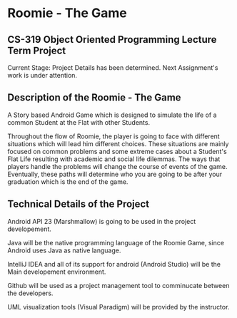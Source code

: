 # Roomie - The Game 

## CS-319 Object Oriented Programming Lecture Term Project 

Current Stage: Project Details has been determined. Next Assignment's work is under attention. 

## Description of the Roomie - The Game

A Story based Android Game which is designed to simulate the life of a common Student at the Flat with other Students. 

Throughout the flow of Roomie, the player is going to face with different situations which will lead him different choices. 
These situations are mainly focused on common problems and some extreme cases about a Student's Flat Life resulting with academic and social life dilemmas. The ways that players handle the problems will change the course of events of the game. Eventually, these paths will determine who you are going to be after your graduation which is the end of the game. 


## Technical Details of the Project

Android API 23 (Marshmallow) is going to be used in the project developement. 

Java will be the native programming language of the Roomie Game, since Android uses Java as native language. 

IntelliJ IDEA and all of its support for android (Android Studio) will be the Main developement environment.

Github will be used as a project management tool to comminucate between the developers.

UML visualization tools (Visual Paradigm) will be provided by the instructor. 
